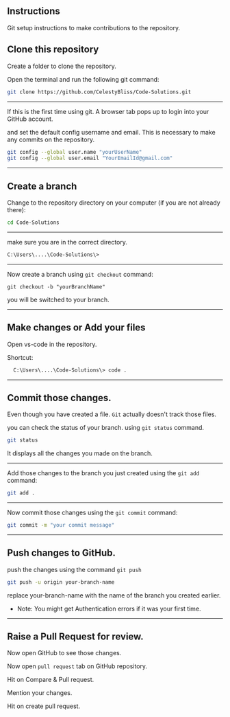 ## Instructions

Git setup instructions to make contributions to the repository.

## Clone this repository

Create a folder to clone the repository.

Open the terminal and run the following git command:
```bash
git clone https://github.com/CelestyBliss/Code-Solutions.git
```
----
If this is the first time using git. A browser tab pops up to login into your GitHub account.

and set the default config username and email. This is necessary to make any commits on the repository.

```bash
git config --global user.name "yourUserName"
git config --global user.email "YourEmailId@gmail.com"
```
----
## Create a branch

Change to the repository directory on your computer (if you are not already there):

```bash
cd Code-Solutions
```
----
make sure you are in the correct directory.
```bash
C:\Users\....\Code-Solutions\>
```
----

Now create a branch using `git checkout` command:

```
git checkout -b "yourBranchName"
```
you will be switched to your branch.

----
## Make changes or Add your files
Open vs-code in the repository.

Shortcut:
```bash
  C:\Users\....\Code-Solutions\> code .
```
----
## Commit those changes.

Even though you have created a file. `Git` actually doesn't track those files.

you can check the status of your branch. using `git status` command.

```bash
git status
```
It displays all the changes you made on the branch.

----
Add those changes to the branch you just created using the `git add` command:

```bash
git add .
```
----
Now commit those changes using the `git commit` command:

```bash
git commit -m "your commit message"
```
----
## Push changes to GitHub.

push the changes using the command `git push`

```bash
git push -u origin your-branch-name
```

replace your-branch-name with the name of the branch you created earlier.

- Note: You might get Authentication errors if it was your first time.
----
## Raise a Pull Request for review.

Now open GitHub to see those changes.

Now open `pull request` tab on GitHub repository. 

Hit on Compare & Pull request.

Mention your changes.

Hit on create pull request.
